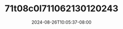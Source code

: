 --- 
title: "71t08c0l711062130120243"
description: "streaming   71t08c0l711062130120243 instagram   terbaru"
date: 2024-08-26T10:05:37-08:00
file_code: "k6ucrt0d36qx"
draft: false
cover: "ibqvgh61490od3pe.jpg"
tags: ["indo", "bokep-indo", "bokep-viral", "bokep-ig"]
length: 319
fld_id: "1483856"
foldername: "Amelia"
categories: ["Amelia"]
views: 0
---
